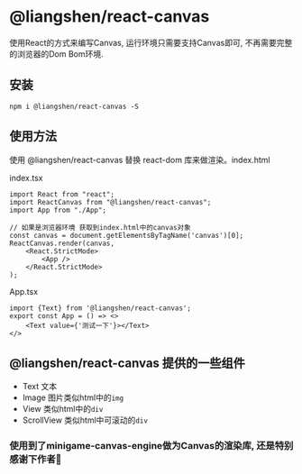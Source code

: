 # @liangshen/react-canvas

使用React的方式来编写Canvas, 运行环境只需要支持Canvas即可, 不再需要完整的浏览器的Dom Bom环境.

## 安装

```
npm i @liangshen/react-canvas -S
```

## 使用方法
使用 @liangshen/react-canvas 替换 react-dom 库来做渲染。index.html

index.tsx
```tsx
import React from "react";
import ReactCanvas from "@liangshen/react-canvas";
import App from "./App";

// 如果是浏览器环境 获取到index.html中的canvas对象
const canvas = document.getElementsByTagName('canvas')[0];
ReactCanvas.render(canvas,
    <React.StrictMode>
        <App />
    </React.StrictMode>
);
```

App.tsx
```tsx
import {Text} from '@liangshen/react-canvas';
export const App = () => <>
    <Text value={'测试一下'}></Text>
</>
```

## @liangshen/react-canvas 提供的一些组件

* Text 文本
* Image 图片类似html中的`img`
* View 类似html中的`div`
* ScrollView 类似html中可滚动的`div`

### 使用到了minigame-canvas-engine做为Canvas的渲染库, 还是特别感谢下作者🙏


